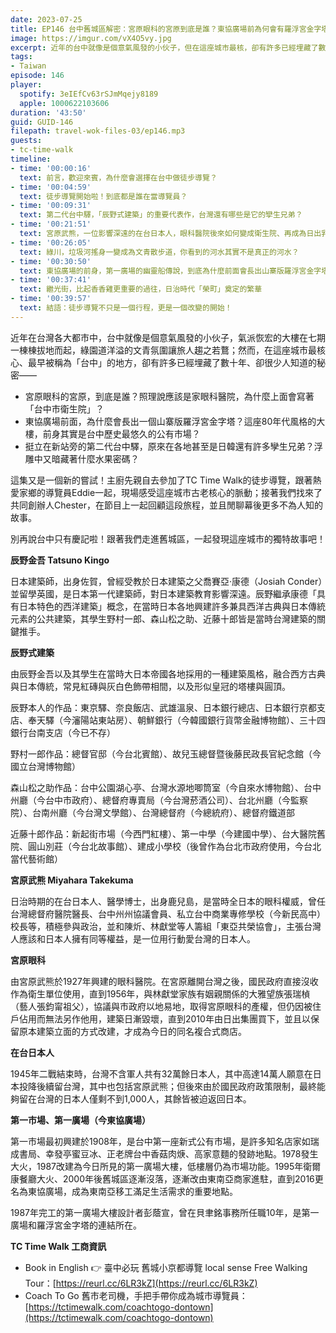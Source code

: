 ```yaml
---
date: 2023-07-25
title: EP146 台中舊城區解密：宮原眼科的宮原到底是誰？東協廣場前為何會有羅浮宮金字塔？ ft. TC Time Walk
image: https://imgur.com/vX4O5vy.jpg
excerpt: 近年的台中就像是個意氣風發的小伙子，但在這座城市最核，卻有許多已經埋藏了數十年、卻很少人知道的秘密。別再說台中只有慶記啦！跟著我們走進舊城區，一起發現這座城市的獨特故事吧！
tags:
- Taiwan
episode: 146
player:
  spotify: 3eIEfCv63rSJmMqejy8189
  apple: 1000622103606
duration: '43:50'
guid: GUID-146
filepath: travel-wok-files-03/ep146.mp3
guests:
- tc-time-walk
timeline:
- time: '00:00:16'
  text: 前言，歡迎來賓，為什麼會選擇在台中做徒步導覽？
- time: '00:04:59'
  text: 徒步導覽開始啦！到底都是誰在當導覽員？
- time: '00:09:31'
  text: 第二代台中驛，「辰野式建築」的重要代表作，台灣還有哪些是它的孿生兄弟？
- time: '00:21:51'
  text: 宮原武熊，一位影響深遠的在台日本人，眼科醫院後來如何變成衛生院、再成為日出乳酪蛋糕的複合式商店？
- time: '00:26:05'
  text: 綠川，垃圾河搖身一變成為文青散步道，你看到的河水其實不是真正的河水？
- time: '00:30:50'
  text: 東協廣場的前身，第一廣場的幽靈船傳說，到底為什麼前面會長出山寨版羅浮宮金字塔？
- time: '00:37:41'
  text: 繼光街，比起香香雞更重要的過往，日治時代「榮町」奠定的繁華
- time: '00:39:57'
  text: 結語：徒步導覽不只是一個行程，更是一個改變的開始！
---
```

近年在台灣各大都市中，台中就像是個意氣風發的小伙子，氣派恢宏的大樓在七期一棟棟拔地而起，綠園道洋溢的文青氛圍讓旅人趨之若鶩；然而，在這座城市最核心、最早被稱為「台中」的地方，卻有許多已經埋藏了數十年、卻很少人知道的秘密——

* 宮原眼科的宮原，到底是誰？照理說應該是家眼科醫院，為什麼上面會寫著「台中市衛生院」？
* 東協廣場前面，為什麼會長出一個山寨版羅浮宮金字塔？這座80年代風格的大樓，前身其實是台中歷史最悠久的公有市場？
* 挺立在新站旁的第二代台中驛，原來在各地甚至是日韓還有許多孿生兄弟？浮雕中又暗藏著什麼水果密碼？

這集又是一個新的嘗試！主廚先親自去參加了TC Time Walk的徒步導覽，跟著熱愛家鄉的導覽員Eddie一起，現場感受這座城市古老核心的脈動；接著我們找來了共同創辦人Chester，在節目上一起回顧這段旅程，並且閒聊幕後更多不為人知的故事。

別再說台中只有慶記啦！跟著我們走進舊城區，一起發現這座城市的獨特故事吧！

**辰野金吾 Tatsuno Kingo**

日本建築師，出身佐賀，曾經受教於日本建築之父喬賽亞·康德（Josiah Conder）並留學英國，是日本第一代建築師，對日本建築教育影響深遠。辰野繼承康德「具有日本特色的西洋建築」概念，在當時日本各地興建許多兼具西洋古典與日本傳統元素的公共建築，其學生野村一郎、森山松之助、近藤十郎皆是當時台灣建築的關鍵推手。

**辰野式建築**

由辰野金吾以及其學生在當時大日本帝國各地採用的一種建築風格，融合西方古典與日本傳統，常見紅磚與灰白色飾帶相間，以及形似皇冠的塔樓與圓頂。

辰野本人的作品：東京驛、奈良飯店、武雄溫泉、日本銀行總店、日本銀行京都支店、奉天驛（今瀋陽站東站房）、朝鮮銀行（今韓國銀行貨幣金融博物館）、三十四銀行台南支店（今已不存）

野村一郎作品：總督官邸（今台北賓館）、故兒玉總督暨後藤民政長官紀念館（今國立台灣博物館）

森山松之助作品：台中公園湖心亭、台灣水源地唧筒室（今自來水博物館）、台中州廳（今台中市政府）、總督府專賣局（今台灣菸酒公司）、台北州廳（今監察院）、台南州廳（今台灣文學館）、台灣總督府（今總統府）、總督府鐵道部

近藤十郎作品：新起街市場（今西門紅樓）、第一中學（今建國中學）、台大醫院舊院、圓山別莊（今台北故事館）、建成小學校（後曾作為台北市政府使用，今台北當代藝術館）

**宮原武熊 Miyahara Takekuma**

日治時期的在台日本人、醫學博士，出身鹿兒島，是當時全日本的眼科權威，曾任台灣總督府醫院醫長、台中州州協議會員、私立台中商業專修學校（今新民高中）校長等，積極參與政治，並和陳炘、林獻堂等人籌組「東亞共榮協會」，主張台灣人應該和日本人擁有同等權益，是一位用行動愛台灣的日本人。

**宮原眼科**

由宮原武熊於1927年興建的眼科醫院。在宮原離開台灣之後，國民政府直接沒收作為衛生單位使用，直到1956年，與林獻堂家族有姻親關係的大雅望族張瑞楨（藝人張鈞甯祖父），協議與市政府以地易地，取得宮原眼科的產權，但仍因被住戶佔用而無法另作他用，建築日漸毀壞，直到2010年由日出集團買下，並且以保留原本建築立面的方式改建，才成為今日的同名複合式商店。

**在台日本人**

1945年二戰結束時，台灣不含軍人共有32萬餘日本人，其中高達14萬人願意在日本投降後續留台灣，其中也包括宮原武熊；但後來由於國民政府政策限制，最終能夠留在台灣的日本人僅剩不到1,000人，其餘皆被迫返回日本。

**第一市場、第一廣場（今東協廣場）**

第一市場最初興建於1908年，是台中第一座新式公有市場，是許多知名店家如瑞成書局、幸發亭蜜豆冰、正老牌台中香菇肉焿、高家意麵的發跡地點。1978發生大火，1987改建為今日所見的第一廣場大樓，低樓層仍為市場功能。1995年衛爾康餐廳大火、2000年後舊城區逐漸沒落，逐漸改由東南亞商家進駐，直到2016更名為東協廣場，成為東南亞移工滿足生活需求的重要地點。

1987年完工的第一廣場大樓設計者彭蔭宣，曾在貝聿銘事務所任職10年，是第一廣場和羅浮宮金字塔的連結所在。

**TC Time Walk 工商資訊**

* Book in English 👉 臺中必玩 舊城小京都導覽 local sense Free Walking Tour：[https://reurl.cc/6LR3kZ](https://reurl.cc/6LR3kZ)
* Coach To Go 舊市老司機，手把手帶你成為城市導覽員：[https://tctimewalk.com/coachtogo-dontown](https://tctimewalk.com/coachtogo-dontown)